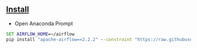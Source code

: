## [Install](https://airflow.apache.org/docs/apache-airflow/stable/start/local.html)

- Open Anaconda Prompt
```bat
SET AIRFLOW_HOME=~/airflow
pip install "apache-airflow==2.2.2" --constraint "https://raw.githubusercontent.com/apache/airflow/constraints-2.2.2/constraints-3.7.txt" --user
```
